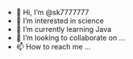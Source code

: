 - 👋 Hi, I’m @sk7777777
- 👀 I’m interested in science
- 🌱 I’m currently learning Java
- 💞️ I’m looking to collaborate on ...
- 📫 How to reach me ...

<!---
sk7777777/sk7777777 is a ✨ special ✨ repository because its `README.md` (this file) appears on your GitHub profile.
You can click the Preview link to take a look at your changes.
--->
